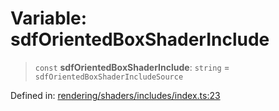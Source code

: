 # Variable: sdfOrientedBoxShaderInclude

> `const` **sdfOrientedBoxShaderInclude**: `string` = `sdfOrientedBoxShaderIncludeSource`

Defined in: [rendering/shaders/includes/index.ts:23](https://github.com/Forge-Game-Engine/Forge/blob/80c88dbc1226e2ea185d187b85121eb9c3da7ead/src/rendering/shaders/includes/index.ts#L23)
